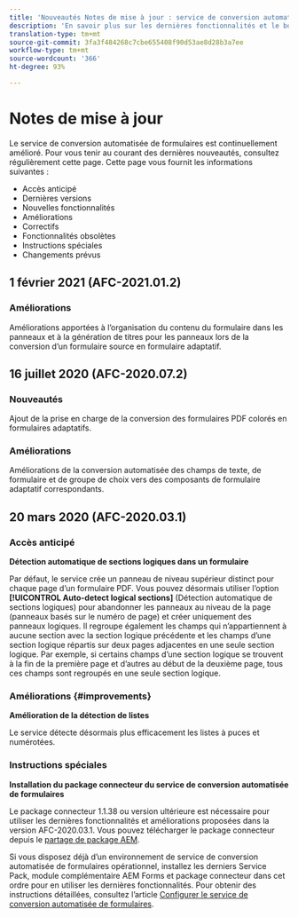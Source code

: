 ```yaml
---
title: 'Nouveautés Notes de mise à jour : service de conversion automatisée de formulaires'
description: 'En savoir plus sur les dernières fonctionnalités et le bogue corrigé pour le service de conversion automatisée de formulaires '
translation-type: tm+mt
source-git-commit: 3fa3f484268c7cbe655408f90d53ae8d28b3a7ee
workflow-type: tm+mt
source-wordcount: '366'
ht-degree: 93%

---
```



# Notes de mise à jour

Le service de conversion automatisée de formulaires est continuellement amélioré. Pour vous tenir au courant des dernières nouveautés, consultez régulièrement cette page. Cette page vous fournit les informations suivantes :

* Accès anticipé
* Dernières versions
* Nouvelles fonctionnalités
* Améliorations
* Correctifs
* Fonctionnalités obsolètes
* Instructions spéciales
* Changements prévus


## 1 février 2021 (AFC-2021.01.2)

### Améliorations

Améliorations apportées à l’organisation du contenu du formulaire dans les panneaux et à la génération de titres pour les panneaux lors de la conversion d’un formulaire source en formulaire adaptatif.

## 16 juillet 2020 (AFC-2020.07.2)

### Nouveautés

Ajout de la prise en charge de la conversion des formulaires PDF colorés en formulaires adaptatifs.

### Améliorations

Améliorations de la conversion automatisée des champs de texte, de formulaire et de groupe de choix vers des composants de formulaire adaptatif correspondants.


## 20 mars 2020 (AFC-2020.03.1)

### Accès anticipé

**Détection automatique de sections logiques dans un formulaire**

Par défaut, le service crée un panneau de niveau supérieur distinct pour chaque page d’un formulaire PDF. Vous pouvez désormais utiliser l’option **[!UICONTROL Auto-detect logical sections]** (Détection automatique de sections logiques) pour abandonner les panneaux au niveau de la page (panneaux basés sur le numéro de page) et créer uniquement des panneaux logiques. Il regroupe également les champs qui n’appartiennent à aucune section avec la section logique précédente et les champs d’une section logique répartis sur deux pages adjacentes en une seule section logique. Par exemple, si certains champs d’une section logique se trouvent à la fin de la première page et d’autres au début de la deuxième page, tous ces champs sont regroupés en une seule section logique.

### Améliorations  {#improvements}

**Amélioration de la détection de listes**

Le service détecte désormais plus efficacement les listes à puces et numérotées.

### Instructions spéciales

**Installation du package connecteur du service de conversion automatisée de formulaires**

Le package connecteur 1.1.38 ou version ultérieure est nécessaire pour utiliser les dernières fonctionnalités et améliorations proposées dans la version AFC-2020.03.1. Vous pouvez télécharger le package connecteur depuis le [partage de package AEM](https://www.adobeaemcloud.com/content/marketplace/marketplaceProxy.html?packagePath=/content/companies/public/adobe/packages/cq650/featurepack/AFCS-Connector-2020.03.1).

Si vous disposez déjà d’un environnement de service de conversion automatisée de formulaires opérationnel, installez les derniers Service Pack, module complémentaire AEM Forms et package connecteur dans cet ordre pour en utiliser les dernières fonctionnalités. Pour obtenir des instructions détaillées, consultez l’article [Configurer le service de conversion automatisée de formulaires](configure-service.md).